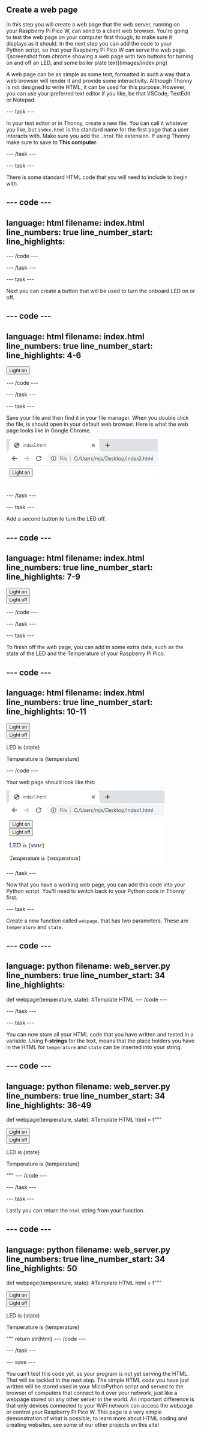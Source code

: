 ## Create a web page

<div style="display: flex; flex-wrap: wrap">
<div style="flex-basis: 200px; flex-grow: 1; margin-right: 15px;">
In this step you will create a web page that the web server, running on your Raspberry Pi Pico W, can send to a client web browser. You're going to test the web page on your computer first though, to make sure it displays as it should. In the next step you can add the code to your Python script, so that your Raspberry Pi Pico W can serve the web page.
</div>
<div>
![screenshot from chrome showing a web page with two buttons for turning on and off an LED, and some boiler plate text](images/index.png)
</div>
</div>

A web page can be as simple as some text, formatted in such a way that a web browser will render it and provide some interactivity. Although Thonny is not designed to write HTML, it can be used for this purpose. However, you can use your preferred text editor if you like, be that VSCode, TextEdit or Notepad.

--- task ---

In your text editor or in Thonny, create a new file. You can call it whatever you like, but `index.html` is the standard name for the first page that a user interacts with. Make sure you add the `.html` file extension. If using Thonny make sure to save to **This computer**.

--- /task ---

--- task ---

There is some standard HTML code that you will need to include to begin with.

--- code ---
---
language: html
filename: index.html
line_numbers: true
line_number_start: 
line_highlights: 
---
<!DOCTYPE html>
<html>
<body>
</body>
</html>

--- /code ---

--- /task ---

--- task ---

Next you can create a button that will be used to turn the onboard LED on or off.

--- code ---
---
language: html
filename: index.html
line_numbers: true
line_number_start: 
line_highlights: 4-6
---
<!DOCTYPE html>
<html>
<body>
<form action="./lighton">
<input type="submit" value="Light on" />
</form>
</body>
</html>

--- /code ---

--- /task ---

--- task ---

Save your file and then find it in your file manager. When you double click the file, is should open in your default web browser. Here is what the web page looks like in Google Chrome.

![Google Chrome showing a page with a single button labelled Light on](images/button.png)

--- /task ---

--- task ---

Add a second button to turn the LED off.

--- code ---
---
language: html
filename: index.html
line_numbers: true
line_number_start: 
line_highlights: 7-9
---
<!DOCTYPE html>
<html>
<body>
<form action="./lighton">
<input type="submit" value="Light on" />
</form>
<form action="./lightoff">
<input type="submit" value="Light off" />
</form>
</body>
</html>

--- /code ---

--- /task ---

--- task ---

To finish off the web page, you can add in some extra data, such as the state of the LED and the Temperature of your Raspberry Pi Pico.

--- code ---
---
language: html
filename: index.html
line_numbers: true
line_number_start: 
line_highlights: 10-11
---
<!DOCTYPE html>
<html>
<body>
<form action="./lighton">
<input type="submit" value="Light on" />
</form>
<form action="./lightoff">
<input type="submit" value="Light off" />
</form>
<p>LED is {state}</p>
<p>Temperature is {temperature}</p>
</body>
</html>

--- /code ---

Your web page should look like this:

![web page in Google Chrome showing two buttons and text regarding state and temperature](images/button_and_state.png)

--- /task ---

Now that you have a working web page, you can add this code into your Python script. You'll need to switch back to your Python code in Thonny first.

--- task ---

Create a new function called `webpage`, that has two parameters. These are `temperature` and `state`.

--- code ---
---
language: python
filename: web_server.py
line_numbers: true
line_number_start: 34
line_highlights: 
---
def webpage(temperature, state):
    #Template HTML
--- /code ---

--- /task ---

--- task ---

You can now store all your HTML code that you have written and tested in a variable. Using **f-strings** for the text, means that the place holders you have in the HTML for `temperature` and `state` can be inserted into your string.

--- code ---
---
language: python
filename: web_server.py
line_numbers: true
line_number_start: 34
line_highlights: 36-49
---
def webpage(temperature, state):
    #Template HTML
    html = f"""
            <!DOCTYPE html>
            <html>
            <form action="./lighton">
            <input type="submit" value="Light on" />
            </form>
            <form action="./lightoff">
            <input type="submit" value="Light off" />
            </form>
            <p>LED is {state}</p>
            <p>Temperature is {temperature}</p>
            </body>
            </html>
            """
--- /code ---

--- /task ---

--- task ---

Lastly you can return the `html` string from your function.

--- code ---
---
language: python
filename: web_server.py
line_numbers: true
line_number_start: 34
line_highlights: 50
---
def webpage(temperature, state):
    #Template HTML
    html = f"""
            <!DOCTYPE html>
            <html>
            <form action="./lighton">
            <input type="submit" value="Light on" />
            </form>
            <form action="./lightoff">
            <input type="submit" value="Light off" />
            </form>
            <p>LED is {state}</p>
            <p>Temperature is {temperature}</p>
            </body>
            </html>
            """
    return str(html)
--- /code ---

--- /task ---

--- save ---

You can't test this code yet, as your program is not yet serving the HTML. That will be tackled in the next step.
The simple HTML code you have just written will be stored used in your MicroPython script and served to the browser of computers that connect to it over your network, just like a webpage stored on any other server in the world. An important difference is that only devices connected to your WiFi network can access the webpage or control your Raspberry Pi Pico W. This page is a very simple demonstration of what is possible; to learn more about HTML coding and creating websites, see some of our other projects on this site!

